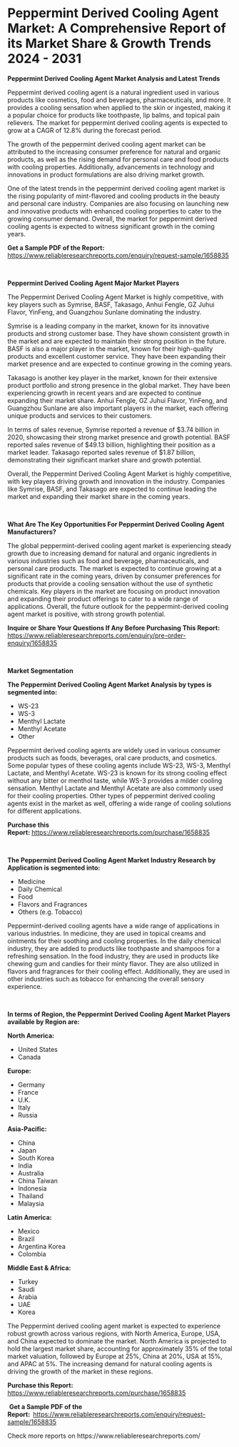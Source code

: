 <p><h1>Peppermint Derived Cooling Agent Market: A Comprehensive Report of its Market Share & Growth Trends 2024 - 2031</h1></p><p><strong>Peppermint Derived Cooling Agent Market Analysis and Latest Trends</strong></p>
<p><p>Peppermint derived cooling agent is a natural ingredient used in various products like cosmetics, food and beverages, pharmaceuticals, and more. It provides a cooling sensation when applied to the skin or ingested, making it a popular choice for products like toothpaste, lip balms, and topical pain relievers. The market for peppermint derived cooling agents is expected to grow at a CAGR of 12.8% during the forecast period.</p><p>The growth of the peppermint derived cooling agent market can be attributed to the increasing consumer preference for natural and organic products, as well as the rising demand for personal care and food products with cooling properties. Additionally, advancements in technology and innovations in product formulations are also driving market growth.</p><p>One of the latest trends in the peppermint derived cooling agent market is the rising popularity of mint-flavored and cooling products in the beauty and personal care industry. Companies are also focusing on launching new and innovative products with enhanced cooling properties to cater to the growing consumer demand. Overall, the market for peppermint derived cooling agents is expected to witness significant growth in the coming years.</p></p>
<p><strong>Get a Sample PDF of the Report:&nbsp;</strong> <a href="https://www.reliableresearchreports.com/enquiry/request-sample/1658835">https://www.reliableresearchreports.com/enquiry/request-sample/1658835</a></p>
<p>&nbsp;</p>
<p><strong>Peppermint Derived Cooling Agent Major Market Players</strong></p>
<p><p>The Peppermint Derived Cooling Agent Market is highly competitive, with key players such as Symrise, BASF, Takasago, Anhui Fengle, GZ Juhui Flavor, YinFeng, and Guangzhou Sunlane dominating the industry. </p><p>Symrise is a leading company in the market, known for its innovative products and strong customer base. They have shown consistent growth in the market and are expected to maintain their strong position in the future. BASF is also a major player in the market, known for their high-quality products and excellent customer service. They have been expanding their market presence and are expected to continue growing in the coming years.</p><p>Takasago is another key player in the market, known for their extensive product portfolio and strong presence in the global market. They have been experiencing growth in recent years and are expected to continue expanding their market share. Anhui Fengle, GZ Juhui Flavor, YinFeng, and Guangzhou Sunlane are also important players in the market, each offering unique products and services to their customers.</p><p>In terms of sales revenue, Symrise reported a revenue of $3.74 billion in 2020, showcasing their strong market presence and growth potential. BASF reported sales revenue of $49.13 billion, highlighting their position as a market leader. Takasago reported sales revenue of $1.87 billion, demonstrating their significant market share and growth potential. </p><p>Overall, the Peppermint Derived Cooling Agent Market is highly competitive, with key players driving growth and innovation in the industry. Companies like Symrise, BASF, and Takasago are expected to continue leading the market and expanding their market share in the coming years.</p></p>
<p>&nbsp;</p>
<p><strong>What Are The Key Opportunities For Peppermint Derived Cooling Agent Manufacturers?</strong></p>
<p><p>The global peppermint-derived cooling agent market is experiencing steady growth due to increasing demand for natural and organic ingredients in various industries such as food and beverage, pharmaceuticals, and personal care products. The market is expected to continue growing at a significant rate in the coming years, driven by consumer preferences for products that provide a cooling sensation without the use of synthetic chemicals. Key players in the market are focusing on product innovation and expanding their product offerings to cater to a wide range of applications. Overall, the future outlook for the peppermint-derived cooling agent market is positive, with strong growth potential.</p></p>
<p><strong>Inquire or Share Your Questions If Any Before Purchasing This Report:</strong> <a href="https://www.reliableresearchreports.com/enquiry/pre-order-enquiry/1658835">https://www.reliableresearchreports.com/enquiry/pre-order-enquiry/1658835</a></p>
<p>&nbsp;</p>
<p><strong>Market Segmentation</strong></p>
<p><strong>The Peppermint Derived Cooling Agent Market Analysis by types is segmented into:</strong></p>
<p><ul><li>WS-23</li><li>WS-3</li><li>Menthyl Lactate</li><li>Menthyl Acetate</li><li>Other</li></ul></p>
<p><p>Peppermint derived cooling agents are widely used in various consumer products such as foods, beverages, oral care products, and cosmetics. Some popular types of these cooling agents include WS-23, WS-3, Menthyl Lactate, and Menthyl Acetate. WS-23 is known for its strong cooling effect without any bitter or menthol taste, while WS-3 provides a milder cooling sensation. Menthyl Lactate and Menthyl Acetate are also commonly used for their cooling properties. Other types of peppermint derived cooling agents exist in the market as well, offering a wide range of cooling solutions for different applications.</p></p>
<p><strong>Purchase this Report:&nbsp;</strong><a href="https://www.reliableresearchreports.com/purchase/1658835">https://www.reliableresearchreports.com/purchase/1658835</a></p>
<p>&nbsp;</p>
<p><strong>The Peppermint Derived Cooling Agent Market Industry Research by Application is segmented into:</strong></p>
<p><ul><li>Medicine</li><li>Daily Chemical</li><li>Food</li><li>Flavors and Fragrances</li><li>Others (e.g. Tobacco)</li></ul></p>
<p><p>Peppermint-derived cooling agents have a wide range of applications in various industries. In medicine, they are used in topical creams and ointments for their soothing and cooling properties. In the daily chemical industry, they are added to products like toothpaste and shampoos for a refreshing sensation. In the food industry, they are used in products like chewing gum and candies for their minty flavor. They are also utilized in flavors and fragrances for their cooling effect. Additionally, they are used in other industries such as tobacco for enhancing the overall sensory experience.</p></p>
<p>&nbsp;</p>
<p><strong>In terms of Region, the Peppermint Derived Cooling Agent Market Players available by Region are:</strong></p>
<p>
    <p> <strong> North America: </strong>
        <ul>
            <li>United States</li>
            <li>Canada</li>
        </ul>
        </p> 
    <p> <strong> Europe: </strong>
        <ul>
            <li>Germany</li>
            <li>France</li>
            <li>U.K.</li>
            <li>Italy</li>
            <li>Russia</li>
        </ul>
        </p> 
    <p> <strong> Asia-Pacific: </strong>
        <ul>
            <li>China</li>
            <li>Japan</li>
            <li>South Korea</li>
            <li>India</li>
            <li>Australia</li>
            <li>China Taiwan</li>
            <li>Indonesia</li>
            <li>Thailand</li>
            <li>Malaysia</li>
        </ul>
        </p> 
    <p> <strong> Latin America: </strong>
        <ul>
            <li>Mexico</li>
            <li>Brazil</li>
            <li>Argentina Korea</li>
            <li>Colombia</li>
        </ul>
        </p> 
    <p> <strong> Middle East & Africa: </strong>
        <ul>
            <li>Turkey</li>
            <li>Saudi</li>
            <li>Arabia</li>
            <li>UAE</li>
            <li>Korea</li>
        </ul>
    </p>
    </p>
<p><p>The Peppermint derived cooling agent market is expected to experience robust growth across various regions, with North America, Europe, USA, and China expected to dominate the market. North America is projected to hold the largest market share, accounting for approximately 35% of the total market valuation, followed by Europe at 25%, China at 20%, USA at 15%, and APAC at 5%. The increasing demand for natural cooling agents is driving the growth of the market in these regions.</p></p>
<p><strong>Purchase this Report: </strong><a href="https://www.reliableresearchreports.com/purchase/1658835">https://www.reliableresearchreports.com/purchase/1658835</a></p>
<p>&nbsp;<strong>Get a Sample PDF of the Report:&nbsp;&nbsp;</strong><a href="https://www.reliableresearchreports.com/enquiry/request-sample/1658835">https://www.reliableresearchreports.com/enquiry/request-sample/1658835</a></p>
<p><strong></strong></p>
<p>Check more reports on https://www.reliableresearchreports.com/</p>